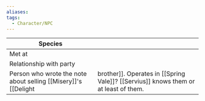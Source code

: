 ```yaml
---
aliases:
tags:
  - Character/NPC
---
```


| Species                 |     |
| ----------------------- | --- |
| Met at                  |     |
| Relationship with party |     |
Person who wrote the note about selling [[Misery]]'s [[Delight|brother]]. Operates in [[Spring Vale]]? [[Servius]] knows them or at least of them. 